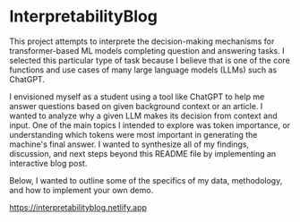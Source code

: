 # InterpretabilityBlog

This project attempts to interprete the decision-making mechanisms for transformer-based ML models completing question and answering tasks. I selected this particular type of task because I believe that is one of the core functions and use cases of many large language models (LLMs) such as ChatGPT. 

I envisioned myself as a student using a tool like ChatGPT to help me answer questions based on given background context or an article. I wanted to analyze why a given LLM makes its decision from context and input. One of the main topics I intended to explore was token importance, or understanding which tokens were most important in generating the machine's final answer. I wanted to synthesize all of my findings, discussion, and next steps beyond this README file by implementing an interactive blog post.

Below, I wanted to outline some of the specifics of my data, methodology, and how to implement your own demo.

https://interpretabilityblog.netlify.app
